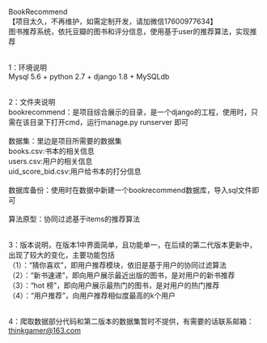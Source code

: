 BookRecommend<br>
【项目太久，不再维护，如需定制开发，请加微信17600977634】<br>
图书推荐系统，依托豆瓣的图书和评分信息，使用基于user的推荐算法，实现推荐<br><br>

1：环境说明<br>
Mysql 5.6 + python 2.7 + django 1.8 + MySQLdb<br><br>

2：文件夹说明<br>
bookrecommend：是项目综合展示的目录，是一个django的工程，使用时，只需在该目录下打开cmd，运行manage.py runserver 即可<br><br>
数据集：里边是项目所需要的数据集<br>
        books.csv:书本的相关信息<br>
		users.csv:用户的相关信息<br>
		uid_score_bid.csv:用户给书本的打分信息<br><br>
数据库备份：使用时在数据中新建一个bookrecommend数据库，导入sql文件即可<br><br>
算法原型：协同过滤基于items的推荐算法<br><br>

3：版本说明，在版本1中界面简单，且功能单一，在后续的第二代版本更新中，出现了较大的变化，主要功能包括<br>
（1）：“猜你喜欢”，即用户推荐模块，依旧是基于用户的协同过滤算法<br>
（2）：“新书速递”，即向用户展示最近出版的图书，是对用户的新书推荐<br>
（3）：“hot 榜”，即向用户展示最热门的图书，是对用户的热门推荐<br>
（4）：“用户推荐”，向用户推荐相似度最高的k个用户<br><br>

4：爬取数据部分代码和第二版本的数据集暂时不提供，有需要的话联系邮箱：thinkgamer@163.com<br>


